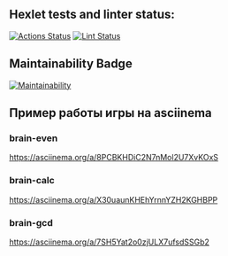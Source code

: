 ## Hexlet tests and linter status:
[![Actions Status](https://github.com/SunMeve/backend-project-lvl1/workflows/hexlet-check/badge.svg)](https://github.com/SunMeve/backend-project-lvl1/actions)
[![Lint Status](https://github.com/SunMeve/backend-project-lvl1/workflows/lint/badge.svg)](https://github.com/SunMeve/backend-project-lvl1/actions)


## Maintainability Badge
[![Maintainability](https://api.codeclimate.com/v1/badges/217e3ca5cc8d164a3222/maintainability)](https://codeclimate.com/github/SunMeve/backend-project-lvl1/maintainability)

## Пример работы игры на asciinema
### brain-even
https://asciinema.org/a/8PCBKHDiC2N7nMol2U7XvKOxS

### brain-calc
https://asciinema.org/a/X30uaunKHEhYrnnYZH2KGHBPP

### brain-gcd
https://asciinema.org/a/7SH5Yat2o0zjULX7ufsdSSGb2
